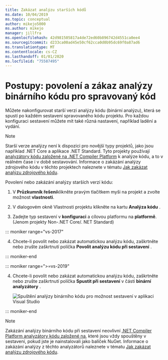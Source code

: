 ```yaml
---
title: Zakázat analýzu starších kódů
ms.date: 10/04/2019
ms.topic: conceptual
author: mikejo5000
ms.author: mikejo
manager: jillfra
ms.openlocfilehash: 42d981505817a4de72ed60b896742d4551ca0ee4
ms.sourcegitcommit: d233ca00ad45e50cf62cca0d0b95dc69f0a87ad6
ms.translationtype: MT
ms.contentlocale: cs-CZ
ms.lasthandoff: 01/01/2020
ms.locfileid: "75587495"
---
```

# <a name="how-to-enable-and-disable-binary-code-analysis-for-managed-code"></a>Postupy: povolení a zákaz analýzy binárního kódu pro spravovaný kód

Můžete nakonfigurovat starší verzi analýzy kódu (binární analýzu), která se spustí po každém sestavení spravovaného kódu projektu. Pro každou konfiguraci sestavení můžete mít také různá nastavení, například ladění a vydání.

> [!NOTE]
> Starší verze analýzy není k dispozici pro novější typy projektů, jako jsou například .NET Core a aplikace .NET Standard. Tyto projekty používají [analyzátory kódu založené na .NET Compiler Platform](roslyn-analyzers-overview.md) k analýze kódu, a to v reálném čase i v době sestavování. Informace o zakázání analýzy zdrojového kódu v těchto projektech naleznete v tématu [Jak zakázat analýzu zdrojového kódu](disable-code-analysis.md).

Povolení nebo zakázání analýzy starších verzí kódu:

1. V **Průzkumník řešení**klikněte pravým tlačítkem myši na projekt a zvolte možnost **vlastnosti**.

2. V dialogovém okně Vlastnosti projektu klikněte na kartu **Analýza kódu** .

3. Zadejte typ sestavení v **konfiguraci** a cílovou platformu na **platformě**. (Jenom projekty Non-.NET Core/. NET Standard)

::: moniker range="vs-2017"

4. Chcete-li povolit nebo zakázat automatickou analýzu kódu, zaškrtněte nebo zrušte zaškrtnutí políčka **Povolit analýzu kódu při sestavení** .

::: moniker-end

::: moniker range=">=vs-2019"

4. Chcete-li povolit nebo zakázat automatickou analýzu kódu, zaškrtněte nebo zrušte zaškrtnutí políčka **Spustit při sestavení** v části **binární analyzátory** .

   ![Spuštění analýzy binárního kódu pro možnost sestavení v aplikaci Visual Studio](media/run-on-build-binary-analyzers.png)

::: moniker-end

> [!NOTE]
> Zakázání analýzy binárního kódu při sestavení neovlivní [.NET Compiler Platform analyzátory kódu založené na](roslyn-analyzers-overview.md), které jsou vždy spouštěny v sestavení, pokud jste je nainstalovali jako balíček NuGet. Informace o zakázání analýzy z těchto analyzátorů naleznete v tématu [Jak zakázat analýzu zdrojového kódu](disable-code-analysis.md).
